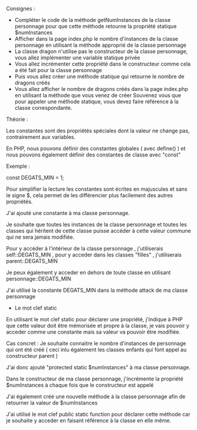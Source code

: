 Consignes :

- Compléter le code de la méthode getNumInstances de la classe personnage pour que cette méthode retourne la propriété
statique $numInstances
- Afficher dans la page index.php le nombre d'instances de la classe personnage en utilisant la méthode approprié de la classe personnage
- La classe dragon n'utilise pas le constructeur de la classe personnage, vous allez implémenter une variable statique privée
- Vous allez incrémenter cette propriété dans le constructeur comme cela a été fait pour la classe personnage
- Puis vous allez créer une méthode statique qui retourne le nombre de dragons créés
- Vous allez afficher le nombre de dragons créés dans la page index.php en utilisant la méthode que vous venez de créer
Souvenez vous que pour appeler une méthode statique, vous devez faire référence à la classe correspondante.





Théorie :

Les constantes sont des propriétés spéciales dont la valeur ne change pas, contrairement aux variables.

En PHP, nous pouvons définir des constantes globales ( avec define() ) et nous pouvons également définir des constantes
de classe avec "const"

Exemple :

const DEGATS_MIN = 1;

Pour simplifier la lecture les constantes sont écrites en majuscules et sans le signe $, cela permet de les différencier
plus facilement des autres propriétés.

J'ai ajouté une constante à ma classe personnage.

Je souhaite que toutes les instances de la classe personnage et toutes les classes qui héritent de cette classe puisse accéder
à cette valeur commune qui ne sera jamais modifiée.

Pour y accéder à l'intérieur de la classe personnage , j'utiliserais self::DEGATS_MIN , pour y acceder dans les classes
"filles" , j'utiliserais parent::DEGATS_MIN

Je peux également y acceder en dehors de toute classe en utilisant personnage::DEGATS_MIN

J'ai utilisé la constante DEGATS_MIN dans la méthode attack de ma classe personnage


- Le mot clef static

En utilisant le mot clef static pour déclarer une propriété, j'indique à PHP que cette valeur doit être mémorisée et propre
à la classe, je vais pouvoir y acceder comme une constante mais sa valeur va pouvoir être modifiée.

Cas concret : Je souhaite connaitre le nombre d'instances de personnage qui ont été créé ( ceci inlu également les
 classes enfants qui font appel au constructeur parent )

J'ai donc ajouté "protected static $numInstances" à ma classe personnage.

Dans le constructeur de ma classe personnage, j'incrémente la propriété $numInstances à chaque fois que le constructeur est appelé

J'ai également créé une nouvelle méthode à la classe personnage afin de retourner la valeur de $numInstances

J'ai utilisé le mot clef public static function pour déclarer cette méthode car je souhaite y acceder en faisant référence
à la classe en elle même.


